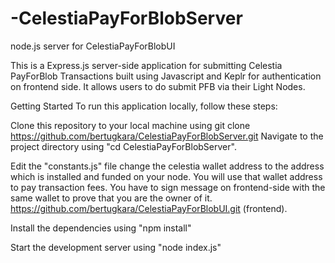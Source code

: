 # -CelestiaPayForBlobServer
node.js server for CelestiaPayForBlobUI

This is a Express.js server-side application for submitting Celestia PayForBlob Transactions built using Javascript and Keplr for authentication on frontend side. It allows users to do submit PFB via their Light Nodes.

Getting Started To run this application locally, follow these steps:

Clone this repository to your local machine using git clone https://github.com/bertugkara/CelestiaPayForBlobServer.git Navigate to the project directory using "cd CelestiaPayForBlobServer".

Edit the "constants.js" file change the celestia wallet address to the address which is installed and funded on your node. You will use that wallet address to pay transaction fees. You have to sign message on frontend-side with the same wallet to prove that you are the owner of it.
https://github.com/bertugkara/CelestiaPayForBlobUI.git (frontend).

Install the dependencies using "npm install"

Start the development server using "node index.js"
